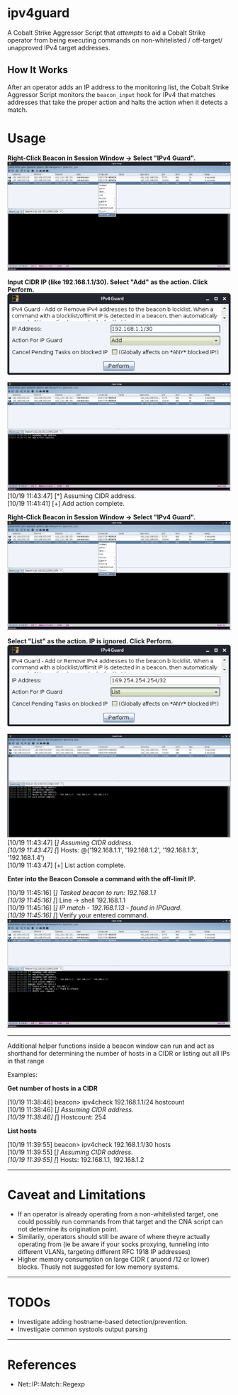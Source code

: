 # ipv4guard

A Cobalt Strike Aggressor Script that _attempts_ to aid a Cobalt Strike operator from being executing commands on non-whitelisted / off-target/ unapproved IPv4 target addresses.

## How It Works
After an operator adds an IP address to the monitoring list, the Cobalt Strike Aggressor Script monitors the `beacon_input` hook for IPv4 that matches addresses that take the proper action and halts the action when it detects a match.


# Usage

**Right-Click Beacon in Session Window -> Select "IPv4 Guard".**
![S1](Screenshots/S1.png)

**Input CIDR IP (like 192.168.1.1/30). Select "Add" as the action. Click Perform.**  
![S2](Screenshots/S2.png)

![S2-1](Screenshots/S2-1.png)  
[10/19 11:43:47] [*] Assuming CIDR address.  
[10/19 11:41:41] [+] Add action complete.  

**Right-Click Beacon in Session Window -> Select "IPv4 Guard".** 
![S1](Screenshots/S1.png)

**Select "List" as the action. IP is ignored. Click Perform.**  
![S3](Screenshots/S3.png)

![S3-1](Screenshots/S3-1.png)  
[10/19 11:43:47] [*] Assuming CIDR address.  
[10/19 11:43:47] [*] Hosts: @('192.168.1.1', '192.168.1.2', '192.168.1.3', '192.168.1.4')  
[10/19 11:43:47] [+] List action complete.  

**Enter into the Beacon Console a command with the off-limit IP.**

[10/19 11:45:16] [*] Tasked beacon to run: 192.168.1.1  
[10/19 11:45:16] [*]  Line -> shell 192.168.1.1  
[10/19 11:45:16] [*] IP match - 192.168.1.13 - found in IPGuard.  
[10/19 11:45:16] [*] Verify your entered command.  
![S5](Screenshots/S5.png)


---

Additional helper functions inside a beacon window can run and act as shorthand for determining the number of hosts in a CIDR or listing out all IPs in that range

Examples:

**Get number of hosts in a CIDR**

[10/19 11:38:46] beacon> ipv4check 192.168.1.1/24 hostcount  
[10/19 11:38:46] [*] Assuming CIDR address.  
[10/19 11:38:46] [*] Hostcount: 254  

**List hosts**

[10/19 11:39:55] beacon> ipv4check 192.168.1.1/30 hosts  
[10/19 11:39:55] [*] Assuming CIDR address.  
[10/19 11:39:55] [*] Hosts: 192.168.1.1, 192.168.1.2  


---
# Caveat and Limitations

- If an operator is already operating from a non-whitelisted target, one could possibly run commands from that target and the CNA script can not determine its origination point.
- Similarily, operators should still be aware of where theyre actually operating from (ie be aware if your socks proxying, tunneling into different VLANs, targeting different RFC 1918 IP addresses)
- Higher memory consumption on large CIDR ( aruond /12 or lower) blocks. Thusly not suggested for low memory systems.

---
# TODOs

- Investigate adding hostname-based detection/prevention.
- Investigate common systools output parsing

---
# References

- Net::IP::Match::Regexp
